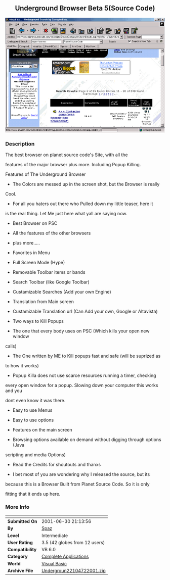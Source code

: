 ﻿<div align="center">

## Underground Browser Beta 5\(Source Code\)

<img src="PIC2001722021317302.gif">
</div>

### Description

The best browser on planet source code's Site, with all the

features of the major browser plus more. Including Popup Killing.

Features of The Underground Browser

- The Colors are messed up in the screen shot, but the Browser is really

Cool.

- For all you haters out there who Pulled down my little teaser, here  it

is the real thing. Let Me just here what yall are saying now.

- Best Browser on PSC

- All the features of the other browsers

- plus more.....

- Favorites in Menu

- Full Screen Mode (Hype)

- Removable Toolbar items or bands

- Search Toolbar (like Google Toolbar)

- Custamizable Searches (Add your own Engine)

- Translation from Main screen

- Custamizable Translation url (Can Add your own, Google or Altavista)

- Two ways to Kill Popups

- The one that every body uses on PSC (Which kills your open new window

calls)

- The One written by ME to Kill popups fast and safe (will be suprized  as

to how it works)

- Popup Killa does not use scarce resources running a timer, checking

every open window for a popup. Slowing down your computer this works and you

dont even know it was there.

- Easy to use Menus

- Easy to use options

- Features on the main screen

- Browsing options available on demand without digging through options (Java

scripting and media Options)

- Read the Credits for shoutouts and thanxs

- I bet most of you are wondering why I released the source, but its

because this is a Browser Built from Planet Source Code. So it is  only

fitting that it ends up here.
 
### More Info
 


<span>             |<span>
---                |---
**Submitted On**   |2001-06-30 21:13:56
**By**             |[Spaz](https://github.com/Planet-Source-Code/PSCIndex/blob/master/ByAuthor/spaz.md)
**Level**          |Intermediate
**User Rating**    |3.5 (42 globes from 12 users)
**Compatibility**  |VB 6\.0
**Category**       |[Complete Applications](https://github.com/Planet-Source-Code/PSCIndex/blob/master/ByCategory/complete-applications__1-27.md)
**World**          |[Visual Basic](https://github.com/Planet-Source-Code/PSCIndex/blob/master/ByWorld/visual-basic.md)
**Archive File**   |[Undergroun22104722001\.zip](https://github.com/Planet-Source-Code/spaz-underground-browser-beta-5-source-code__1-24664/archive/master.zip)








